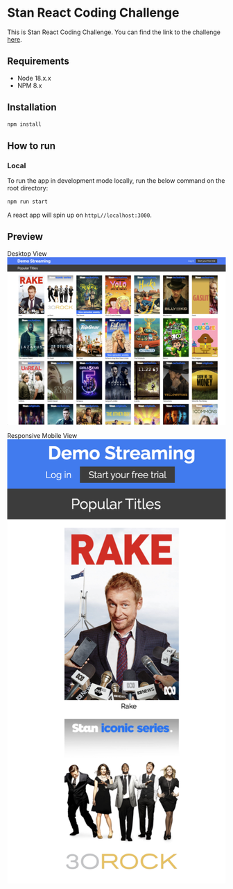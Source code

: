 # Stan React Coding Challenge
This is Stan React Coding Challenge. You can find the link to the challenge [here](https://github.com/StreamCo/react-coding-challenge).

## Requirements
- Node 18.x.x
- NPM 8.x

## Installation
```bash
npm install
```

## How to run
### Local
To run the app in development mode locally, run the below command on the root directory:
```bash
npm run start
```

A react app will spin up on `httpL//localhost:3000`.

## Preview
Desktop View
![Desktop view](./app-preview/desktop.png)

Responsive Mobile View
![Responsive Mobile View](./app-preview/mobile.png)
